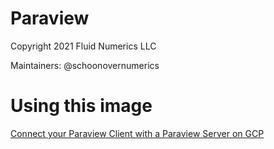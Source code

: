 # Paraview 
Copyright 2021 Fluid Numerics LLC

Maintainers: @schoonovernumerics

# Using this image
[Connect your Paraview Client with a Paraview Server on GCP](https://fluid-slurm-gcp-codelabs.web.app/connect-to-paraview-server-on-gcp-with-fluid-slurm-gcp/index.html#0)
